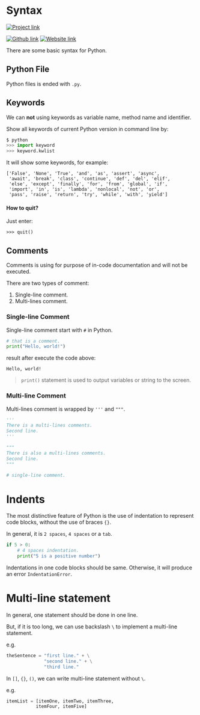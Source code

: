 # Syntax
[![Project link](https://img.shields.io/badge/From%200%20To-Python-blue?style=for-the-badge&logo=Python&logoColor=FFD43B&logoWidth=15&labelColor=566163&color=3776AB)](https://github.com/FaDrYL/From0ToPython)

[![Github link](https://img.shields.io/badge/FaDrYL--blue?style=social&logo=Github&logoWidth=15&link=https://github.com/FaDrYL)](https://github.com/FaDrYL)
[![Website link](https://img.shields.io/badge/FaDr-YL-blue?style=flat&color=009f9f&link=https://www.fadryl.com/&link=https://www.fadryl.com/)](https://www.fadryl.com/)

There are some basic syntax for Python.



## Python File
Python files is ended with `.py`.



## Keywords
We can **not** using keywords as variable name, method name and identifier.

Show all keywords of current Python version in command line by:

```python
$ python
>>> import keyword
>>> keyword.kwlist
```

It will show some keywords, for example:

```
['False', 'None', 'True', 'and', 'as', 'assert', 'async', 
 'await', 'break', 'class', 'continue', 'def', 'del', 'elif', 
 'else', 'except', 'finally', 'for', 'from', 'global', 'if', 
 'import', 'in', 'is', 'lambda', 'nonlocal', 'not', 'or', 
 'pass', 'raise', 'return', 'try', 'while', 'with', 'yield']
```

#### How to quit?
Just enter:

```
>>> quit()
```



## Comments
Comments is using for purpose of in-code documentation and will not be executed.

There are two types of comment:

1. Single-line comment.
2. Multi-lines comment.



### Single-line Comment

Single-line comment start with `#` in Python.

```python
# that is a comment.
print("Hello, world!")
```

result after execute the code above:

```
Hello, world!
```

> `print()` statement is used to output variables or string to the screen. 



### Multi-line Comment

Multi-lines comment is wrapped by `'''` and `"""`.

```python
'''
There is a multi-lines comments.
Second line.
'''

"""
There is also a multi-lines comments.
Second line.
"""

# single-line comment.
```



# Indents
The most distinctive feature of Python is the use of indentation to represent code blocks, without the use of braces `{}`.

In general, it is `2 spaces`, `4 spaces` or a `tab`.

```python
if 5 > 0:
    # 4 spaces indentation.
    print("5 is a positive number")
```


Indentations in one code blocks should be same. Otherwise, it will produce an error `IndentationError`.



# Multi-line statement
In general, one statement should be done in one line.

But, if it is too long, we can use backslash `\` to implement a multi-line statement.

e.g.

```python
theSentence = "first line." + \
              "second line." + \
              "third line."
```



In `[]`, `{}`, `()`, we can write multi-line statement without `\`.

e.g.

```python
itemList = [itemOne, itemTwo, itemThree,
           itemFour, itemFive]
```
